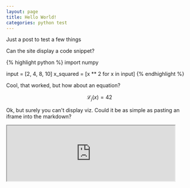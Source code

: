 ```yaml
---
layout: page
title: Hello World!
categories: python test
---
```


Just a post to test a few things

Can the site display a code snippet?

{% highlight python %}
import numpy

input = [2, 4, 8, 10]
x_squared = [x ** 2 for x in input]
{% endhighlight %}

Cool, that worked, but how about an equation?

$$ \mathcal{L}_j \left(x\right) = 42 $$

Ok, but surely you can't display viz. Could it be as simple as pasting an iframe into the markdown?

<iframe src="https://public.tableau.com/views/VizForSocialGood-UNICEFTheStateoftheWorldsChildren2017/VizForSocialGood-UNICEFTheStateoftheWorldsChildren2017?:showVizHome=no&:embed=true" width="90%"></iframe>

